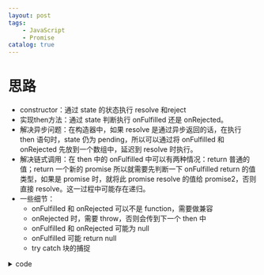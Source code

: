 ```yaml
---
layout: post
tags: 
    - JavaScript
    - Promise
catalog: true
---
```


# 思路
- constructor：通过 state 的状态执行 resolve 和reject
- 实现then方法：通过 state 判断执行 onFulfilled 还是 onRejected。
- 解决异步问题：在构造器中，如果 resolve 是通过异步返回的话，在执行 then 语句时，state 仍为 pending，所以可以通过将 onFulfilled 和 onRejected 先放到一个数组中，延迟到 resolve 时执行。
- 解决链式调用：在 then 中的 onFulfilled 中可以有两种情况：return 普通的值；return 一个新的 promise
所以就需要先判断一下 onFulfilled return 的值类型，如果是 promise 时，就将此 promise resolve 的值给 promise2，否则直接 resolve。这一过程中可能存在递归。
- 一些细节：
    - onFulfilled 和 onRejected 可以不是 function，需要做兼容
    - onRejected 时，需要 throw，否则会传到下一个 then 中
    - onFulfilled 和 onRejected 可能为 null
    - onFulfilled 可能 return null
    - try catch 块的捕捉

<details>
<summary>code</summary>
<pre>
class Promise {
    constructor(executor) {
        this.state = 'pending'
        this.value = undefined
        this.reason = undefined

        // 解决异步问题，回调延迟执行
        this.resolveCbs = []
        this.rejectCbs = []
        let resolve = v => {
            if(this.state === 'pending') {
                this.state = 'fulfilled'
                this.value = v
                // console.log('onResolve')

                for(let cb of this.resolveCbs) {
                    cb()
                }
            }
        }
        let reject = e => {
            if(this.state === 'pending') {
                this.state = 'rejected'
                this.reason = e
                // console.log('onReject')

                for(let cb of this.rejectCbs) {
                    cb()
                }
            }
        }

        executor(resolve, reject);
    }

    /**
     * onFulfilled 有两种情况，要分别处理
     *      return v            // 普通值，直接 resolve
     *      return promise      // Promise，递归取得
     * 
     * @param {*} fulfilled 
     * @param {*} rejected 
     */
    then(fulfilled, rejected) {
        function resolvePromise(promise2, x, resolve, reject) {
            if(x && x === promise2) {
                return reject(new Error('循环调用，堆栈溢出'))
            }
            let called = false
            if(x && (typeof x === 'object' || typeof x === 'function')) {
                let then = x.then
                if(typeof then === 'function') {
                    // x 是 promise
                    then.call(x, fulfilled2 => {
                        if(called) return
                        called = true
                        resolvePromise(promise2, fulfilled2, resolve, reject)
                    }, rejected2 => {
                        if(called) return
                        called = true
                        reject(rejected2)
                    })
                }
                else {
                    return resolve(x)
                }
            }
            else {
                // 基本类型，直接 resolve
                return resolve(x)
            }
        }

        var promise2 = new Promise((resolve, reject) => {
            // 同步
            if(this.state === 'fulfilled') {
                let x = fulfilled(this.value)
                resolvePromise(promise2, x, resolve, reject)
            }
            else if(this.state === 'rejected') {
                let x = rejected(this.reason)
                resolvePromise(promise2, x, resolve, reject)
            }
            // 异步，先把函数保存起来，等 resolve, reject 时再执行
            else if(this.state === 'pending') {
                // console.log('onThen: pending')
                this.resolveCbs.push(() => {
                    let x = fulfilled(this.value)
                    resolvePromise(promise2, x, resolve, reject)
                })
                this.rejectCbs.push(() => {
                    let x
                    if(rejected)
                        x = rejected(this.reason)
                    resolvePromise(promise2, x, resolve, reject)
                })
            }
        })
        // return prosmise 解决链式调用
        return promise2
    }
}

let promise = new Promise((resolve, reject) => {
    setTimeout(() => {
        resolve(1)
    }, 0);
    console.log('async')

    // resolve(1)
})
    .then(v => {
        console.log('onThen 1', v)

        // return 普通值
        // return 2
        // return new Promise((resolve, reject) => {
        //     reject(2)
        // })

        // return promise 而且可能是promise嵌套的情况，此时要拿到最内层 promsie resolve 的值
        return new Promise((resolve, reject) => {
            return new Promise((resolve2, reject2) => {
                setTimeout(() => {
                    resolve2(2)
                }, 0);
            })
                .then(v => {
                    resolve(v)
                })
        })
    })
    .then(v => {
        console.log('onThen 2', v)
    })
```
</pre>
</details>

# 缺点
- then函数的独立作用域：无法访问每个回调函数的作用域（或者其中未返回的的变量）
- 不能取消：在网络延迟的情况下，有时候触发请求时需要取消上一次请求的监听
- 不能传递多值

# 参考
[BAT前端经典面试问题：史上最最最详细的手写Promise教程](https://juejin.im/post/5b2f02cd5188252b937548ab#heading-1)<br>
[Promise/A+](https://promisesaplus.com/)<br>